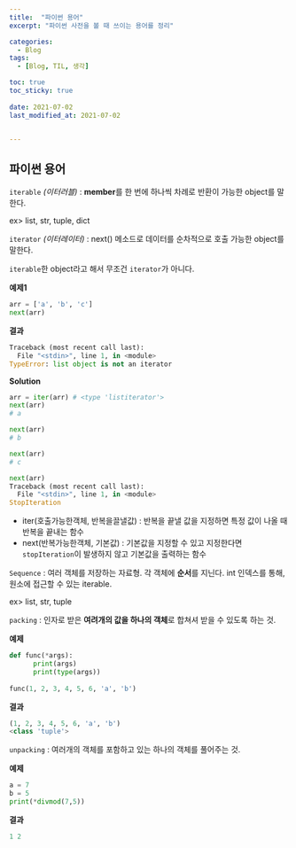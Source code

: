 ```yaml
---
title:  "파이썬 용어"
excerpt: "파이썬 사전을 볼 때 쓰이는 용어를 정리"

categories:
  - Blog
tags:
  - [Blog, TIL, 생각]

toc: true
toc_sticky: true
 
date: 2021-07-02
last_modified_at: 2021-07-02


---
```


## 파이썬 용어

```iterable``` *(이터러블)* : **member**를 한 번에 하나씩 차례로 반환이 가능한 object를 말한다.

ex> list, str, tuple, dict

`iterator` *(이터레이터)* : next() 메소드로 데이터를 순차적으로 호출 가능한 object를 말한다.

`iterable`한 object라고 해서 무조건 `iterator`가 아니다.

**예제1**

```python
arr = ['a', 'b', 'c']
next(arr)
```

**결과**

```python
Traceback (most recent call last):
  File "<stdin>", line 1, in <module>
TypeError: list object is not an iterator
```

**Solution**

```python
arr = iter(arr) # <type 'listiterator'>
next(arr)
# a

next(arr)
# b

next(arr)
# c

next(arr)
Traceback (most recent call last):
  File "<stdin>", line 1, in <module>
StopIteration
```

- iter(호출가능한객체, 반복을끌낼값)  : 반복을 끝낼 값을 지정하면 특정 값이 나올 때 반복을 끝내는 함수
- next(반복가능한객체, 기본값) : 기본값을 지정할 수 있고 지정한다면 `stopIteration`이 발생하지 않고 기본값을 출력하는 함수 



`Sequence` : 여러 객체를 저장하는 자료형. 각 객체에 **순서**를 지닌다. int  인덱스를 통해, 원소에 접근할 수 있는 iterable.

ex> list, str, tuple

`packing`  : 인자로 받은 **여려개의 값을 하나의 객체**로 합쳐셔 받을 수 있도록 하는 것.

**예제**

```python
def func(*args):
      print(args)
      print(type(args))
    
func(1, 2, 3, 4, 5, 6, 'a', 'b')
```

**결과**

```python
(1, 2, 3, 4, 5, 6, 'a', 'b')
<class 'tuple'>
```

`unpacking` : 여러개의 객체를 포함하고 있는 하나의 객체를 풀어주는 것.

**예제**

```python
a = 7
b = 5
print(*divmod(7,5))
```

**결과**

```python
1 2
```

